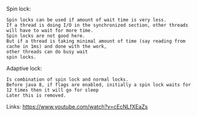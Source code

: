 Spin lock:

    Spin locks can be used if amount of wait time is very less.
    If a thread is doing I/O in the synchronized section, other threads will have to wait for more time.
    Spin locks are not good here.
    But if a thread is taking minimal amount of time (say reading from cache in 1ms) and done with the work, 
    other threads can do busy wait
    spin locks.
  
 Adaptive lock:
 
    Is combination of spin lock and normal locks.
    Before java 8, if flags are enabled, initially a spin lock waits for 12 times then it will go for sleep
    Later this is removed.
Links: 
    https://www.youtube.com/watch?v=cEcNLfXEaZs
